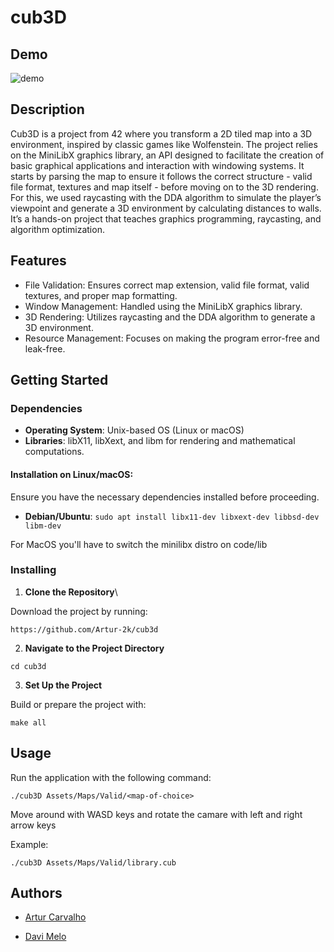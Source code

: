 # cub3D

## Demo

![demo](Assets/demo.gif)


## Description

Cub3D is a project from 42 where you transform a 2D tiled map into a 3D environment, inspired by classic games like Wolfenstein.
The project relies on the MiniLibX graphics library, an API designed to facilitate the creation of basic graphical applications and interaction with windowing systems.
It starts by parsing the map to ensure it follows the correct structure - valid file format, textures and map itself - before moving on to the 3D rendering. For this, we used raycasting with the DDA algorithm to simulate the player’s viewpoint and generate a 3D environment by calculating distances to walls. It’s a hands-on project that teaches graphics programming, raycasting, and algorithm optimization.

## Features

- File Validation: Ensures correct map extension, valid file format, valid textures, and proper map formatting.
- Window Management: Handled using the MiniLibX graphics library.
- 3D Rendering: Utilizes raycasting and the DDA algorithm to generate a 3D environment.
- Resource Management: Focuses on making the program error-free and leak-free.

## Getting Started

### Dependencies

- **Operating System**: Unix-based OS (Linux or macOS)
- **Libraries**: libX11, libXext, and libm for rendering and mathematical computations.

#### Installation on Linux/macOS:

Ensure you have the necessary dependencies installed before proceeding.

- **Debian/Ubuntu**: `sudo apt install libx11-dev libxext-dev libbsd-dev libm-dev`

For MacOS you'll have to switch the minilibx distro on code/lib

### Installing

1. **Clone the Repository**\

Download the project by running:

```
https://github.com/Artur-2k/cub3d
```

2. **Navigate to the Project Directory**

```
cd cub3d
```

3. **Set Up the Project** 
    
Build or prepare the project with:

```
make all
```

## Usage

Run the application with the following command:

```
./cub3D Assets/Maps/Valid/<map-of-choice>
```

Move around with WASD keys and rotate the camare with left and right arrow keys

Example:

```
./cub3D Assets/Maps/Valid/library.cub
```

## Authors

- [Artur Carvalho](https://github.com/Artur-2k)
 
- [Davi Melo](https://github.com/Davi0805)



